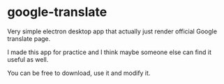 # google-translate

Very simple electron desktop app that actually just render official Google translate page.

I made this app for practice and I think maybe someone else can find it useful as well.

You can be free to download, use it and modify it.
